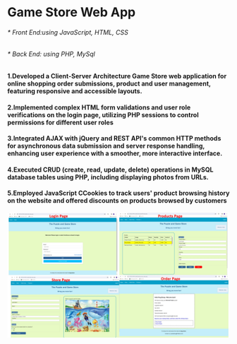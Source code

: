 # Game Store Web App
###### * Front End:using JavaScript, HTML, CSS
###### * Back End: using PHP, MySql
#### 1.Developed a Client-Server Architecture Game Store web application for online shopping order submissions, product and user management, featuring responsive and accessible layouts.
#### 2.Implemented complex HTML form validations and user role verifications on the login page, utilizing PHP sessions to control permissions for different user roles
#### 3.Integrated AJAX with jQuery and REST API's common HTTP methods for asynchronous data submission and server response handling, enhancing user experience with a smoother, more interactive interface. 
#### 4.Executed CRUD (create, read, update, delete) operations in MySQL database tables using PHP, including displaying photos from URLs. 
#### 5.Employed JavaScript CCookies to track users' product browsing history on the website and offered discounts on products browsed by customers
![image](https://github.com/pingzhang1004/CSCI445-Web-App-Game-Store/blob/master/Game_Store.jpg)

